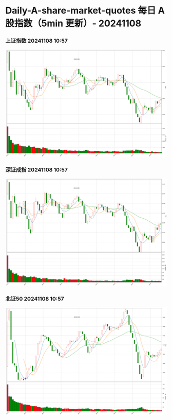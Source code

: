 
# Daily-A-share-market-quotes 每日 A 股指数（5min 更新）- 20241108

### 上证指数 20241108 10:57
![](./fig/2024/11/20241108-sh000001.png)

### 深证成指 20241108 10:57
![](./fig/2024/11/20241108-sz399001.png)

### 北证50 20241108 10:57
![](./fig/2024/11/20241108-bj899050.png)
